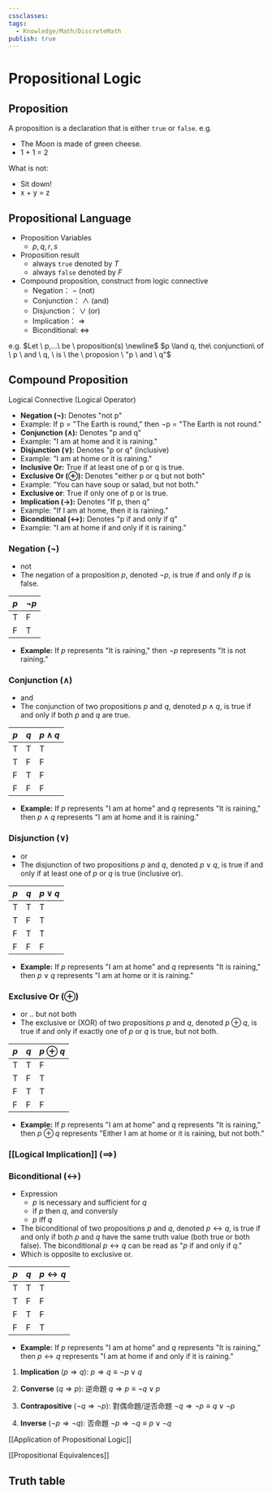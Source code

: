 ```yaml
---
cssclasses: 
tags:
  - Knowledge/Math/DiscreteMath
publish: true
---
```

# Propositional Logic


## Proposition

A proposition is a declaration that is either `true` or `false`.
e.g.
- The Moon is made of green cheese.
- 1 + 1 = 2

What is not:
- Sit down!
- x + y = z

## Propositional Language

- Proposition Variables
	- $p,q,r,s$
- Proposition result
	- always `true` denoted by $T$
	- always `false` denoted by $F$
- Compound proposition, construct from logic connective
	- Negation： $\neg$  (not)
	- Conjunction： $\land$  (and)
	- Disjunction： $\lor$  (or)
	- Implication： $\Rightarrow$
	- Biconditional: $\Leftrightarrow$

e.g.
$Let \ p,...\ be \ proposition(s) \newline$
$p \land q, the\ conjunction\ of \ p \ and \ q, \ is \ the \ proposion \ "p \ and \ q"$

## Compound Proposition

Logical Connective (Logical Operator)

- **Negation (¬):** Denotes "not p"
 - Example: If p = "The Earth is round," then ¬p = "The Earth is not round."
- **Conjunction (∧):** Denotes "p and q"
 - Example: "I am at home and it is raining."
- **Disjunction (∨):** Denotes "p or q" (inclusive)
 - Example: "I am at home or it is raining."
 - **Inclusive Or:** True if at least one of p or q is true.
- **Exclusive Or (⊕):** Denotes "either p or q but not both"
 - Example: "You can have soup or salad, but not both."
 - **Exclusive or**: True if only one of p or is true.
- **Implication (→):** Denotes "If p, then q"
 - Example: "If I am at home, then it is raining."
- **Biconditional (↔):** Denotes "p if and only if q"
 - Example: "I am at home if and only if it is raining."


### Negation (¬)
- not
- The negation of a proposition $p$, denoted $\neg p$, is true if and only if $p$ is false.

| $p$ | $\neg p$ |
| --- | -------- |
| T   | F        |
| F   | T        |

- **Example:** If $p$ represents "It is raining," then $\neg p$ represents "It is not raining."

### Conjunction (∧)
- and
- The conjunction of two propositions $p$ and $q$, denoted $p \land q$, is true if and only if both $p$ and $q$ are true.

| $p$  | $q$  | $p \land q$ |
|------|------|-------------|
|  T   |  T   |     T       |
|  T   |  F   |     F       |
|  F   |  T   |     F       |
|  F   |  F   |     F       |

- **Example:** If $p$ represents "I am at home" and $q$ represents "It is raining," then $p \land q$ represents "I am at home and it is raining."

### Disjunction (∨)
- or
- The disjunction of two propositions $p$ and $q$, denoted $p \lor q$, is true if and only if at least one of $p$ or $q$ is true (inclusive or).

| $p$  | $q$  | $p \lor q$ |
|------|------|------------|
|  T   |  T   |    T       |
|  T   |  F   |    T       |
|  F   |  T   |    T       |
|  F   |  F   |    F       |

- **Example:** If $p$ represents "I am at home" and $q$ represents "It is raining," then $p \lor q$ represents "I am at home or it is raining."

### Exclusive Or (⊕)
- or .. but not both
- The exclusive or (XOR) of two propositions $p$ and $q$, denoted $p \oplus q$, is true if and only if exactly one of $p$ or $q$ is true, but not both.

| $p$  | $q$  | $p \oplus q$ |
|------|------|--------------|
|  T   |  T   |      F       |
|  T   |  F   |      T       |
|  F   |  T   |      T       |
|  F   |  F   |      F       |

- **Example:** If $p$ represents "I am at home" and $q$ represents "It is raining," then $p \oplus q$ represents "Either I am at home or it is raining, but not both."

### [[Logical Implication]] ($\implies$)

### Biconditional (↔)
- Expression
	- $p$ is necessary and sufficient for $q$
	- if $p$ then $q$, and conversly
	- $p$ iff $q$
- The biconditional of two propositions $p$ and $q$, denoted $p \leftrightarrow q$, is true if and only if both $p$ and $q$ have the same truth value (both true or both false). The biconditional $p \leftrightarrow q$ can be read as "$p$ if and only if $q$."
- Which is opposite to exclusive or.

| $p$  | $q$  | $p \leftrightarrow q$ |
|------|------|-----------------------|
|  T   |  T   |          T            |
|  T   |  F   |          F            |
|  F   |  T   |          F            |
|  F   |  F   |          T            |

- **Example:** If $p$ represents "I am at home" and $q$ represents "It is raining," then $p \leftrightarrow q$ represents "I am at home if and only if it is raining."

1. **Implication** ($p \Rightarrow q$):
   $p \Rightarrow q \equiv \neg p \lor q$

2. **Converse** ($q \Rightarrow p$): 逆命題
   $q \Rightarrow p \equiv \neg q \lor p$

3. **Contrapositive** ($\neg q \Rightarrow \neg p$): 對偶命題/逆否命題
   $\neg q \Rightarrow \neg p \equiv q \lor \neg p$

4. **Inverse** ($\neg p \Rightarrow \neg q$): 否命題
   $\neg p \Rightarrow \neg q \equiv p \lor \neg q$


[[Application of Propositional Logic]]


[[Propositional Equivalences]]




## Truth table
